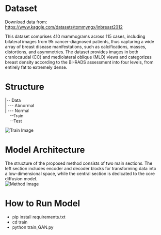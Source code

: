 # Dataset
Download data from: https://www.kaggle.com/datasets/tommyngx/inbreast2012

This dataset comprises 410 mammograms across 115 cases, including bilateral images from 95 cancer-diagnosed patients, thus capturing a wide array of breast disease manifestations, such as calcifications, masses, distortions, and asymmetries. The dataset provides images in both craniocaudal (CC) and mediolateral oblique (MLO) views and categorizes breast density according to the BI-RADS assessment into four levels, from entirely fat to extremely dense. 

# Structure  
|-- Data  
|&nbsp;--- Abnormal  
|&nbsp;--- Normal  
&nbsp;&nbsp;&nbsp;&nbsp;--Train  
&nbsp;&nbsp;&nbsp;&nbsp;--Test  


![Train Image](https://github.com/sohaibcs1/Anomaly_detection_breast_cancer/raw/main/train.png)



# Model Architecture
The structure of the proposed method consists of two main sections. The left section includes encoder and decoder blocks for transforming data into a low-dimensional space, while the central section is dedicated to the core diffusion model.
<br>
![Method Image](https://github.com/sohaibcs1/Anomaly_detection_breast_cancer/raw/main/method.png)


# How to Run Model
* pip install requirements.txt
* cd train
* python train_GAN.py
  


